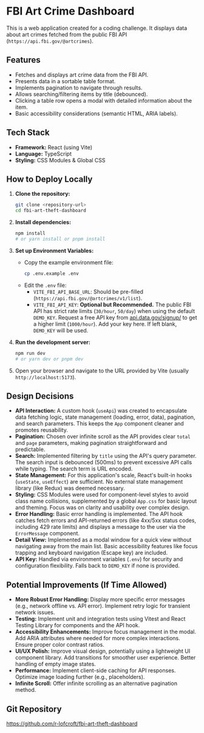 # FBI Art Crime Dashboard

This is a web application created for a coding challenge. It displays data about art crimes fetched from the public FBI API (`https://api.fbi.gov/@artcrimes`).

## Features

- Fetches and displays art crime data from the FBI API.
- Presents data in a sortable table format.
- Implements pagination to navigate through results.
- Allows searching/filtering items by title (debounced).
- Clicking a table row opens a modal with detailed information about the item.
- Basic accessibility considerations (semantic HTML, ARIA labels).

## Tech Stack

- **Framework:** React (using Vite)
- **Language:** TypeScript
- **Styling:** CSS Modules & Global CSS

## How to Deploy Locally

1.  **Clone the repository:**

    ```bash
    git clone <repository-url>
    cd fbi-art-theft-dashboard
    ```

2.  **Install dependencies:**

    ```bash
    npm install
    # or yarn install or pnpm install
    ```

3.  **Set up Environment Variables:**

    - Copy the example environment file:
      ```bash
      cp .env.example .env
      ```
    - Edit the `.env` file:
      - `VITE_FBI_API_BASE_URL`: Should be pre-filled (`https://api.fbi.gov/@artcrimes/v1/list`).
      - `VITE_FBI_API_KEY`: **Optional but Recommended.** The public FBI API has strict rate limits (`30/hour`, `50/day`) when using the default `DEMO_KEY`. Request a free API key from [api.data.gov/signup/](https://api.data.gov/signup/) to get a higher limit (`1000/hour`). Add your key here. If left blank, `DEMO_KEY` will be used.

4.  **Run the development server:**

    ```bash
    npm run dev
    # or yarn dev or pnpm dev
    ```

5.  Open your browser and navigate to the URL provided by Vite (usually `http://localhost:5173`).

## Design Decisions

- **API Interaction:** A custom hook (`useApi`) was created to encapsulate data fetching logic, state management (loading, error, data), pagination, and search parameters. This keeps the `App` component cleaner and promotes reusability.
- **Pagination:** Chosen over infinite scroll as the API provides clear `total` and `page` parameters, making pagination straightforward and predictable.
- **Search:** Implemented filtering by `title` using the API's query parameter. The search input is debounced (500ms) to prevent excessive API calls while typing. The search term is URL encoded.
- **State Management:** For this application's scale, React's built-in hooks (`useState`, `useEffect`) are sufficient. No external state management library (like Redux) was deemed necessary.
- **Styling:** CSS Modules were used for component-level styles to avoid class name collisions, supplemented by a global `App.css` for basic layout and theming. Focus was on clarity and usability over complex design.
- **Error Handling:** Basic error handling is implemented. The API hook catches fetch errors and API-returned errors (like 4xx/5xx status codes, including 429 rate limits) and displays a message to the user via the `ErrorMessage` component.
- **Detail View:** Implemented as a modal window for a quick view without navigating away from the main list. Basic accessibility features like focus trapping and keyboard navigation (Escape key) are included.
- **API Key:** Handled via environment variables (`.env`) for security and configuration flexibility. Falls back to `DEMO_KEY` if none is provided.

## Potential Improvements (If Time Allowed)

- **More Robust Error Handling:** Display more specific error messages (e.g., network offline vs. API error). Implement retry logic for transient network issues.
- **Testing:** Implement unit and integration tests using Vitest and React Testing Library for components and the API hook.
- **Accessibility Enhancements:** Improve focus management in the modal. Add ARIA attributes where needed for more complex interactions. Ensure proper color contrast ratios.
- **UI/UX Polish:** Improve visual design, potentially using a lightweight UI component library. Add transitions for smoother user experience. Better handling of empty image states.
- **Performance:** Implement client-side caching for API responses. Optimize image loading further (e.g., placeholders).
- **Infinite Scroll:** Offer infinite scrolling as an alternative pagination method.

## Git Repository

https://github.com/r-lofcroft/fbi-art-theft-dashboard

